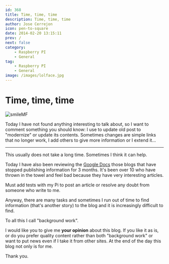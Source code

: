 ```yaml
---
id: 368
title: Time, time, time
description: Time, time, time
author: Jose Cerrejon
icon: pen-to-square
date: 2014-02-20 13:15:11
prev: /
next: false
category:
    - Raspberry PI
    - General
tag:
    - Raspberry PI
    - General
image: /images/lolface.jpg
---
```


# Time, time, time

![smileMF](/images/lolface.jpg)

Today I have not found anything interesting to talk about, so I want to comment something you should know: I use to update old post to "modernize" or update its contents. Sometimes changes are simple links that no longer work, I add others to give more information or I extend it...

---

This usually does not take a long time. Sometimes I think it can help.

Today I have also been reviewing the [Google Docs](https://goo.gl/Iwhbq) those blogs that have stopped publishing information for 3 months. It's been over 10 who have thrown in the towel and feel bad because they have very interesting articles.

Must add tests with my Pi to post an article or resolve any doubt from someone who write to me.

Anyway, there are many tasks and sometimes I run out of time to find information (that's another story) to the blog and it is increasingly difficult to find.

To all this I call "background work".

I would like you to give me **your opinion** about this blog. If you like it as is, or do you prefer quality content rather than both "background work" or want to put news even if I take it from other sites. At the end of the day this blog not only is for me.

Thank you.

